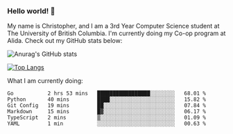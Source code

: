 ### Hello world! 👋
My name is Christopher, and I am a 3rd Year Computer Science student at The University of British Columbia. I'm currently doing my Co-op program at Alida.
Check out my GitHub stats below: 

![Anurag's GitHub stats](https://github-readme-stats.vercel.app/api?username=chrishadrian&hide=contribs,issues&count_private=true&show_icons=true&theme=tokyonight)

[![Top Langs](https://github-readme-stats.vercel.app/api/top-langs/?username=chrishadrian&layout=compact&theme=tokyonight&langs_count=4)](https://github.com/anuraghazra/github-readme-stats)

What I am currently doing:
<!--START_SECTION:waka-->

```text
Go           2 hrs 53 mins   █████████████████░░░░░░░░   68.01 %
Python       40 mins         ████░░░░░░░░░░░░░░░░░░░░░   15.82 %
Git Config   19 mins         ██░░░░░░░░░░░░░░░░░░░░░░░   07.84 %
Markdown     15 mins         █▓░░░░░░░░░░░░░░░░░░░░░░░   06.17 %
TypeScript   2 mins          ▒░░░░░░░░░░░░░░░░░░░░░░░░   01.09 %
YAML         1 min           ░░░░░░░░░░░░░░░░░░░░░░░░░   00.63 %
```

<!--END_SECTION:waka-->
<!-- [![willianrod's wakatime stats](https://github-readme-stats.vercel.app/api/wakatime?username=chrishadrian)](https://github.com/anuraghazra/github-readme-stats) -->

<!--
- 🔭 I’m currently working on ...
- 🌱 I’m currently learning ...
- 👯 I’m looking to collaborate on ...
- 🤔 I’m looking for help with ...
- 💬 Ask me about ...
- 📫 How to reach me: ...
- 😄 Pronouns: ...
- ⚡ Fun fact: ...
-->
